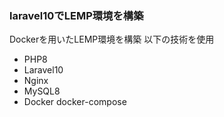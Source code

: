 ### laravel10でLEMP環境を構築
Dockerを用いたLEMP環境を構築
以下の技術を使用
- PHP8
- Laravel10
- Nginx
- MySQL8
- Docker docker-compose
